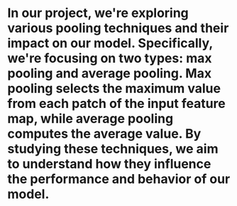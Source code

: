 # In our project, we're exploring various pooling techniques and their impact on our model. Specifically, we're focusing on two types: max pooling and average pooling. Max pooling selects the maximum value from each patch of the input feature map, while average pooling computes the average value. By studying these techniques, we aim to understand how they influence the performance and behavior of our model.

